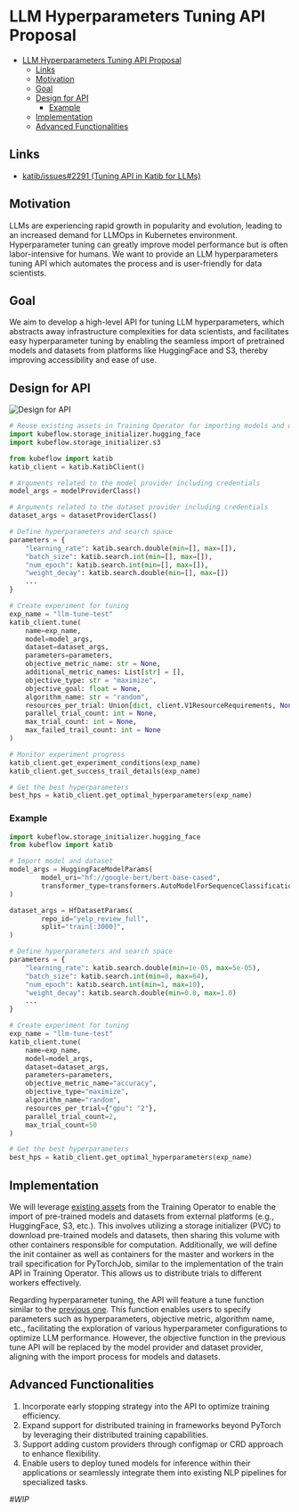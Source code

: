 # LLM Hyperparameters Tuning API Proposal

- [LLM Hyperparameters Tuning API Proposal](#llm-hyperparameters-tuning-api-proposal)
  * [Links](#links)
  * [Motivation](#motivation)
  * [Goal](#goal)
  * [Design for API](#design-for-api)
    + [Example](#example)
  * [Implementation](#implementation)
  * [Advanced Functionalities](#advanced-functionalities)

## Links

- [katib/issues#2291 (Tuning API in Katib for LLMs)](https://github.com/kubeflow/katib/issues/2291)

## Motivation

LLMs are experiencing rapid growth in popularity and evolution, leading to an increased demand for LLMOps in Kubernetes environment. Hyperparameter tuning can greatly improve model performance but is often labor-intensive for humans. We want to provide an LLM hyperparameters tuning API which automates the process and is user-friendly for data scientists.

## Goal

We aim to develop a high-level API for tuning LLM hyperparameters, which abstracts away infrastructure complexities for data scientists, and facilitates easy hyperparameter tuning by enabling the seamless import of pretrained models and datasets from platforms like HuggingFace and S3, thereby improving accessibility and ease of use.

## Design for API

![Design for API](https://github.com/helenxie-bit/kubeflow/blob/1cdff9f77d68df824bea128e419dc612e172173b/design_api.jpg)

```python
# Reuse existing assets in Training Operator for importing models and datasets
import kubeflow.storage_initializer.hugging_face
import kubeflow.storage_initializer.s3

from kubeflow import katib
katib_client = katib.KatibClient()

# Arguments related to the model provider including credentials
model_args = modelProviderClass()

# Arguments related to the dataset provider including credentials 
dataset_args = datasetProviderClass()

# Define hyperparameters and search space
parameters = {
	"learning_rate": katib.search.double(min=[], max=[]),
	"batch_size": katib.search.int(min=[], max=[]),
	"num_epoch": katib.search.int(min=[], max=[]),
	"weight_decay": katib.search.double(min=[], max=[])
	...
}

# Create experiment for tuning
exp_name = "llm-tune-test"
katib_client.tune(
	name=exp_name,
	model=model_args,
	dataset=dataset_args,
	parameters=parameters, 
	objective_metric_name: str = None,
	additional_metric_names: List[str] = [],
	objective_type: str = "maximize", 
	objective_goal: float = None,
	algorithm_name: str = "random",
	resources_per_trial: Union[dict, client.V1ResourceRequirements, None] = None, 
	parallel_trial_count: int = None,
	max_trial_count: int = None,
	max_failed_trail_count: int = None
)

# Monitor experiment progress
katib_client.get_experiment_conditions(exp_name)
katib_client.get_success_trail_details(exp_name)

# Get the best hyperparameters
best_hps = katib_client.get_optimal_hyperparameters(exp_name)
```

### Example

```python
import kubeflow.storage_initializer.hugging_face
from kubeflow import katib

# Import model and dataset
model_args = HuggingFaceModelParams(
        model_uri="hf://google-bert/bert-base-cased",
        transformer_type=transformers.AutoModelForSequenceClassification,
)

dataset_args = HfDatasetParams(
        repo_id="yelp_review_full",
        split="train[:3000]",
)

# Define hyperparameters and search space
parameters = {
	"learning_rate": katib.search.double(min=1e-05, max=5e-05),
	"batch_size": katib.search.int(min=8, max=64),
	"num_epoch": katib.search.int(min=1, max=10),
	"weight_decay": katib.search.double(min=0.0, max=1.0)
	...
}

# Create experiment for tuning
exp_name = "llm-tune-test"
katib_client.tune(
	name=exp_name,
	model=model_args, 
	dataset=dataset_args, 
	parameters=parameters, 
	objective_metric_name="accuracy", 
	objective_type="maximize", 
	algorithm_name="random",
	resources_per_trial={"gpu": "2"},
	parallel_trial_count=2,
	max_trial_count=50
)

# Get the best hyperparameters
best_hps = katib_client.get_optimal_hyperparameters(exp_name)
```

## Implementation

We will leverage [existing assets](https://github.com/kubeflow/training-operator/tree/687f0c9d2f5cf5dcc97dec87c869ec7f1309d07c/sdk/python/kubeflow/storage_initializer) from the Training Operator to enable the import of pre-trained models and datasets from external platforms (e.g., HuggingFace, S3, etc.). This involves utilizing a storage initializer (PVC) to download pre-trained models and datasets, then sharing this volume with other containers responsible for computation. Additionally, we will define the init container as well as containers for the master and workers in the trail specification for PyTorchJob, similar to the implementation of the train API in Training Operator. This allows us to distribute trials to different workers effectively.

Regarding hyperparameter tuning, the API will feature a tune function similar to the [previous one](https://github.com/kubeflow/katib/tree/master/sdk/python/v1beta1). This function enables users to specify parameters such as hyperparameters, objective metric, algorithm name, etc., facilitating the exploration of various hyperparameter configurations to optimize LLM performance. However, the objective function in the previous tune API will be replaced by the model provider and dataset provider, aligning with the import process for models and datasets.

## Advanced Functionalities

1. Incorporate early stopping strategy into the API to optimize training efficiency.
2. Expand support for distributed training in frameworks beyond PyTorch by leveraging their distributed training capabilities.
3. Support adding custom providers through configmap or CRD approach to enhance flexibility.
4. Enable users to deploy tuned models for inference within their applications or seamlessly integrate them into existing NLP pipelines for specialized tasks.

_#WIP_